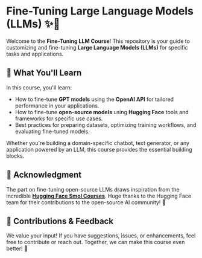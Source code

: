 # Fine-Tuning Large Language Models (LLMs) ✨🔄

Welcome to the **Fine-Tuning LLM Course**! This repository is your guide to customizing and fine-tuning **Large Language Models (LLMs)** for specific tasks and applications.

## 🚀 What You'll Learn

In this course, you'll learn:

- How to fine-tune **GPT models** using the **OpenAI API** for tailored performance in your applications.  
- How to fine-tune **open-source models** using **Hugging Face** tools and frameworks for specific use cases. 
- Best practices for preparing datasets, optimizing training workflows, and evaluating fine-tuned models.  

Whether you're building a domain-specific chatbot, text generator, or any application powered by an LLM, this course provides the essential building blocks.

## 🌟 Acknowledgment

The part on fine-tuning open-source LLMs draws inspiration from the incredible **[Hugging Face Smol Courses](https://github.com/huggingface/smol-course/tree/main)**. Huge thanks to the Hugging Face team for their contributions to the open-source AI community! 🙌

## 🤝 Contributions & Feedback

We value your input! If you have suggestions, issues, or enhancements, feel free to contribute or reach out. Together, we can make this course even better! 🚀

